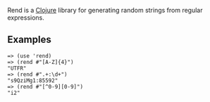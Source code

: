Rend is a [Clojure](http://clojure.org) library for generating random strings
from regular expressions.

Examples
--------

    => (use 'rend)
    => (rend #"[A-Z]{4}")
    "UTFR"
    => (rend #".+:\d+")
    "s9QziMg1:85592"
    => (rend #"[^0-9][0-9]")
    "i2"
